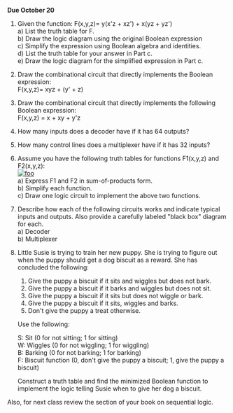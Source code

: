 **Due October 20**

1. Given the function: F(x,y,z)= y(x'z + xz') + x(yz + yz')  
   a) List the truth table for F.  
   b) Draw the logic diagram using the original Boolean expression  
   c) Simplify the expression using Boolean algebra and identities.   
   d) List the truth table for your answer in Part c.  
   e) Draw the logic diagram for the simplified expression in Part c.  
2. Draw the combinational circuit that directly implements the Boolean expression:  
   F(x,y,z)= xyz + (y' + z)  
3. Draw the combinational circuit that directly implements the following Boolean expression:  
   F(x,y,z) = x + xy + y'z  
4. How many inputs does a decoder have if it has 64 outputs?  
5. How many control lines does a multiplexer have if it has 32 inputs?  
6. Assume you have the following truth tables for functions F1(x,y,z) and F2(x,y,z):  
   [![foo](http://i.imgur.com/gJfuT5Sb.png)](http://i.imgur.com/gJfuT5S.png)  
   a) Express F1 and F2 in sum-of-products form.  
   b) Simplify each function.  
   c) Draw one logic circuit to implement the above two functions.  
7.  Describe how each of the following circuits works and indicate typical inputs and outputs. Also provide a carefully labeled "black box" diagram for each.  
   a) Decoder  
   b) Multiplexer  
8. Little Susie is trying to train her new puppy. She is trying to figure out when the puppy should get a dog biscuit as a reward. She has concluded the following:  
   1. Give the puppy a biscuit if it sits and wiggles but does not bark.  
   2. Give the puppy a biscuit if it barks and wiggles but does not sit.  
   3. Give the puppy a biscuit if it sits but does not wiggle or bark.  
   4. Give the puppy a biscuit if it sits, wiggles and barks.  
   5. Don't give the puppy a treat otherwise.  
   
   Use the following:  
   
   S: Sit (0 for not sitting; 1 for sitting)  
   W: Wiggles (0 for not wiggling; 1 for wiggling)  
   B: Barking (0 for not barking; 1 for barking)  
   F: Biscuit function (0, don't give the puppy a biscuit; 1, give the puppy a biscuit)  
   
   Construct a truth table and find the minimized Boolean function to implement the logic telling Susie when to give her dog a biscuit.
   
Also, for next class review the section of your book on sequential logic.
